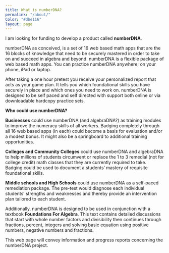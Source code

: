 ```yaml
---
title: What is numberDNA?
permalink: "/about/"
Color: "#dbe116"
layout: page
---
```


                 
I am looking for funding to develop a product called **numberDNA**.

numberDNA as conceived, is a set of 16 web based math apps that are the 16 blocks of knowledge that need to be securely mastered in order to take on and succeed in algebra and beyond. numberDNA is a flexible package of web based math apps.  You can practice numberDNA anywhere; on your phone, iPad or laptop. 

After taking a one hour pretest you receive your
personalized report that acts as your game plan.  It tells you which foundational skills you have securely in place and which ones you need to work on. numberDNA is designed to be self paced and self directed with support both online or via downloadable hardcopy practice sets. 

**Who could use numberDNA?**

**Businesses** could use numberDNA (and algebraDNA?) as training modules to improve the numeracy skills of all workers.  Badging completely through all 16 web based apps (in each) could become a basis for evaluation and/or a modest bonus.  It might also be a springboard to additional training opportunities.

**Colleges and Community Colleges** could use numberDNA and algebraDNA to help millions of students circumvent or replace the 1 to 3 remedial (not for college credit) math classes that they are currently required to take.  Badging could be used to document a students’ mastery of requisite foundational skills.

**Middle schools and High Schools** could use numberDNA as a self-paced remediation package.  The pre-test would diagnose each individual students’ strengths and weaknesses and thereby provide an intervention plan tailored to each student.

Additionally, numberDNA is designed to be used in conjunction with a textbook **Foundations For Algebra**.  This text contains detailed discussions that start with whole number factors and divisibility then continues through fractions, percent, integers and solving basic equation using positive numbers, negative numbers and fractions. 

This web page will convey information and progress reports concerning the numberDNA project. 

